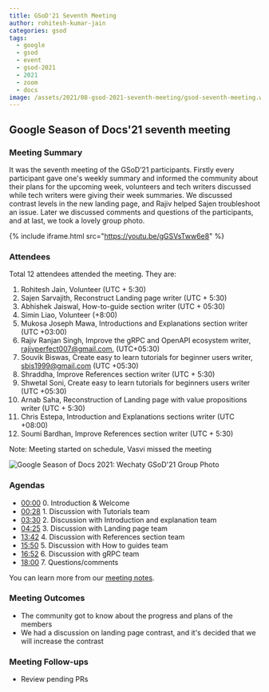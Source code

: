 ```yaml
---
title: GSoD'21 Seventh Meeting
author: rohitesh-kumar-jain
categories: gsod
tags:
  - google
  - gsod
  - event
  - gsod-2021
  - 2021
  - zoom
  - docs
image: /assets/2021/08-gsod-2021-seventh-meeting/gsod-seventh-meeting.webp
---
```


## Google Season of Docs'21 seventh meeting

### Meeting Summary

It was the seventh meeting of the GSoD’21 participants. Firstly every participant gave one's weekly summary and informed the community
 about their plans for the upcoming week, volunteers and tech writers discussed while tech writers were giving their week summaries.
 We discussed contrast levels in the new landing page, and Rajiv helped Sajen troubleshoot an issue. Later we discussed comments and
  questions of the participants, and at last, we took a lovely group photo.

{% include iframe.html src="https://youtu.be/gGSVsTww6e8" %}

### Attendees

Total 12 attendees attended the meeting. They are:

1. Rohitesh Jain, Volunteer (UTC + 5:30)
2. Sajen Sarvajith, Reconstruct Landing page writer (UTC + 5:30)
3. Abhishek Jaiswal, How-to-guide section writer (UTC + 05:30)
4. Simin Liao, Volunteer (+8:00)
5. Mukosa Joseph Mawa, Introductions and Explanations section writer (UTC +03:00)
6. Rajiv Ranjan Singh, Improve the gRPC and OpenAPI ecosystem writer, rajivperfect007@gmail.com, (UTC+05:30)
7. Souvik Biswas, Create easy to learn tutorials for beginner users writer, sbis1999@gmail.com (UTC +05:30)
8. Shraddha, Improve References section writer (UTC + 5:30)
9. Shwetal Soni, Create easy to learn tutorials for beginners users writer (UTC +05:30)
10. Arnab Saha, Reconstruction of Landing page with value propositions writer (UTC + 5:30)
11. Chris Estepa,  Introduction and Explanations sections writer (UTC +08:00)
12. Soumi Bardhan, Improve References section writer (UTC + 5:30)

Note: Meeting started on schedule, Vasvi missed the meeting

![Google Season of Docs 2021: Wechaty GSoD'21 Group Photo](/assets/2021/08-gsod-2021-seventh-meeting/gsod-seventh-meeting.webp)

### Agendas

- [00:00](https://youtu.be/gGSVsTww6e8) 0. Introduction & Welcome
- [00:28](https://youtu.be/gGSVsTww6e8?t=28) 1. Discussion with Tutorials team
- [03:30](https://youtu.be/gGSVsTww6e8?t=210) 2. Discussion with Introduction and explanation team
- [04:25](https://youtu.be/gGSVsTww6e8?t=265) 3. Discussion with Landing page team
- [13:42](https://youtu.be/gGSVsTww6e8?t=822) 4. Discussion with References section team
- [15:50](https://youtu.be/gGSVsTww6e8?t=950) 5. Discussion with How to guides team
- [16:52](https://youtu.be/gGSVsTww6e8?t=1012) 6. Discussion with gRPC team
- [18:00](https://youtu.be/gGSVsTww6e8?t=1080) 7. Questions/comments

You can learn more from our [meeting notes][meeting_notes].

[meeting_notes]: https://docs.google.com/document/d/1fVCk8qRYc4RKGMf2UY5HOe07hEhPUOpGC34v88GEFJg/edit#heading=h.edr3nzd8l43b

### Meeting Outcomes

- The community got to know about the progress and plans of the members
- We had a discussion on landing page contrast, and it's decided that we will increase the contrast

### Meeting Follow-ups

- Review pending PRs

